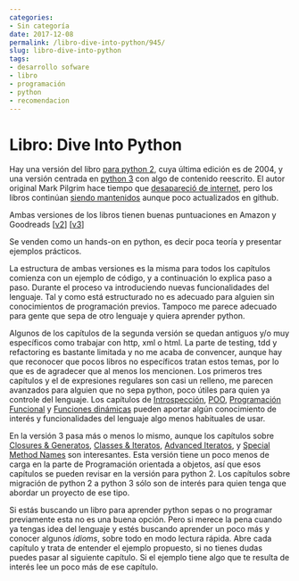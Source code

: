 ```yaml
---
categories:
- Sin categoría
date: 2017-12-08
permalink: /libro-dive-into-python/945/
slug: libro-dive-into-python
tags:
- desarrollo sofware
- libro
- programación
- python
- recomendacion
---
```


# Libro: Dive Into Python

Hay una versión del libro [para python 2](http://www.diveintopython.net/), cuya última edición es de 2004, y una versión centrada en [python 3](http://www.diveintopython3.net/) con algo de contenido reescrito. El autor original Mark Pilgrim hace tiempo que [desapareció de internet](https://en.wikipedia.org/wiki/Mark_Pilgrim#.22Disappearance.22_from_the_Internet), pero los libros continúan [siendo mantenidos](https://github.com/diveintomark/diveintopython3) aunque poco actualizados en github.

Ambas versiones de los libros tienen buenas puntuaciones en Amazon y Goodreads \[[v2](https://www.goodreads.com/book/show/24038.Dive_Into_Python)\] \[[v3](https://www.goodreads.com/book/show/6919462-dive-into-python-3)\]

Se venden como un hands-on en python, es decir poca teoría y presentar ejemplos prácticos.

La estructura de ambas versiones es la misma para todos los capítulos comienza con un ejemplo de código, y a continuación lo explica paso a paso. Durante el proceso va introduciendo nuevas funcionalidades del lenguaje. Tal y como está estructurado no es adecuado para alguien sin conocimientos de programación previos. Tampoco me parece adecuado para gente que sepa de otro lenguaje y quiera aprender python.

Algunos de los capítulos de la segunda versión se quedan antiguos y/o muy específicos como trabajar con http, xml o html. La parte de testing, tdd y refactoring es bastante limitada y no me acaba de convencer, aunque hay que reconocer que pocos libros no específicos tratan estos temas, por lo que es de agradecer que al menos los mencionen. Los primeros tres capítulos y el de expresiones regulares son casi un relleno, me parecen avanzados para alguien que no sepa python, poco útiles para quien ya controle del lenguaje. Los capítulos de [Introspección](http://www.diveintopython.net/power_of_introspection/index.html), [POO](http://www.diveintopython.net/object_oriented_framework/index.html), [Programación Funcional](http://www.diveintopython.net/functional_programming/index.html) y [Funciones dinámicas](http://www.diveintopython.net/dynamic_functions/index.html) pueden aportar algún conocimiento de interés y funcionalidades del lenguaje algo menos habituales de usar.

En la versión 3 pasa más o menos lo mismo, aunque los capítulos sobre [Closures &amp; Generatos](http://www.diveintopython3.net/generators.html), [Classes &amp; Iteratos](http://www.diveintopython3.net/iterators.html), [Advanced Iteratos](http://www.diveintopython3.net/advanced-iterators.html), y [Special Method Names](http://www.diveintopython3.net/special-method-names.html) son interesantes. Esta versión tiene un poco menos de carga en la parte de Programación orientada a objetos, así que esos capítulos se pueden revisar en la versión para python 2. Los capítulos sobre migración de python 2 a python 3 sólo son de interés para quien tenga que abordar un proyecto de ese tipo.

Si estás buscando un libro para aprender python sepas o no programar previamente esta no es una buena opción. Pero si merece la pena cuando ya tengas idea del lenguaje y estés buscando aprender un poco más y conocer algunos *idioms*, sobre todo en modo lectura rápida. Abre cada capítulo y trata de entender el ejemplo propuesto, si no tienes dudas puedes pasar al siguiente capítulo. Si el ejemplo tiene algo que te resulta de interés lee un poco más de ese capítulo.